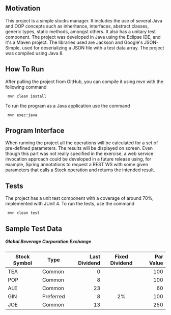 ## Motivation

This project is a simple stocks manager. It includes the use of several Java and OOP concepts such as inheritance, interfaces, abstract classes, generic types, static methods, amongst others. It also has a unitary test component.
The project was developed in Java using the Eclipse IDE, and it's a Maven project. The libraries used are Jackson and Google's JSON-Simple, used for deserializing a JSON file with a test data array.
The project was compiled using Java 8.

## How To Run

After pulling the project from GitHub, you can compile it using mvn with the following command

     mvn clean install

To run the program as a Java application use the command

     mvn exec:java

## Program Interface

When running the project all the operations will be calculated for a set of pre-defined parameters. The results will be displayed on screen. Even though this part was not really specified in the exercise, a web service invocation approach could be developed in a future release using, for example, Spring annotations to request a REST WS with some given parameters that calls a Stock operation and returns the intended result.


## Tests

The project has a unit test component with a coverage of around 70%, implemented with JUnit 4. To run the tests, use the command

     mvn clean test

## Sample Test Data

##### Global Beverage Corporation Exchange

Stock Symbol  | Type | Last Dividend | Fixed Dividend | Par Value
------------- | ---- | ------------: | :------------: | --------: 
TEA           | Common    | 0  |    | 100
POP           | Common    | 8  |    | 100
ALE           | Common    | 23 |    | 60
GIN           | Preferred | 8  | 2% | 100
JOE           | Common    | 13 |    | 250
